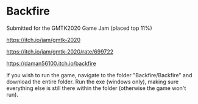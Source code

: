 # Backfire
Submitted for the GMTK2020 Game Jam (placed top 11%)

https://itch.io/jam/gmtk-2020

https://itch.io/jam/gmtk-2020/rate/699722

https://daman56100.itch.io/backfire


If you wish to run the game, navigate to the folder "Backfire/Backfire" and download the entire folder. Run the exe (windows only), making sure everything else is still there within the folder (otherwise the game won't run). 
